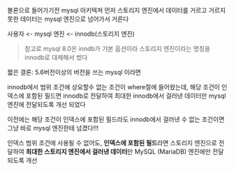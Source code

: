 
볼론으로 들어가기전 mysql 아키텍쳐
먼저 스토리지 엔진에서 데이터를 거르고 
거르지 못한 데이터는 mysql 엔진으로 넘어가서 거른다

사용자 <- mysql 엔진 <- innodb(스토리지 엔진)

> 참고로 mysql 8.0은 inndb가 기본 옵션이라 스토리지 엔진이라는 명칭을 innodb로 대체해서 썼다

짧은 결론:
5.6버전이상의 버전을 쓰는 mysql 이라면 

innodb에서 범위 조건에 상요할수 없는 조건이 where절에 들어왔는데, 해당 조건이 인덱스에 포함된 필드면
innodb로 전달하여 최대한 innodb에서 걸러낸 데이터만 mysql 엔진에 전달되도록 개선 되었다

이전에는 해당 조건이 인덱스에 포함된 필드라도 innodb에서 걸러낸 수 없는 조건이면 그냥 바로 mysql 엔진한테 넘겼다!!!


인덱스 범위 조건에 사용될 수 없어도, **인덱스에 포함된 필드**라면 스토리지 엔진으로 전달하여 **최대한 스토리지 엔진에서 걸러낸 데이터**만 MySQL (MariaDB) 엔진에만 전달되도록 개선
